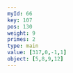 ```yaml
---
myId: 66
key: 107
pos: 130
weight: 9
primes: 2
type: main
value: [317,0,-1,1]
object: [5,8,9,12]
---
```


